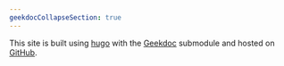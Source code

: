 ```yaml
---
geekdocCollapseSection: true
---
```


This site is built using [hugo](https://gohugo.io/) with the [Geekdoc](https://geekdocs.de) submodule
and hosted on [GitHub](https://github.com/).
